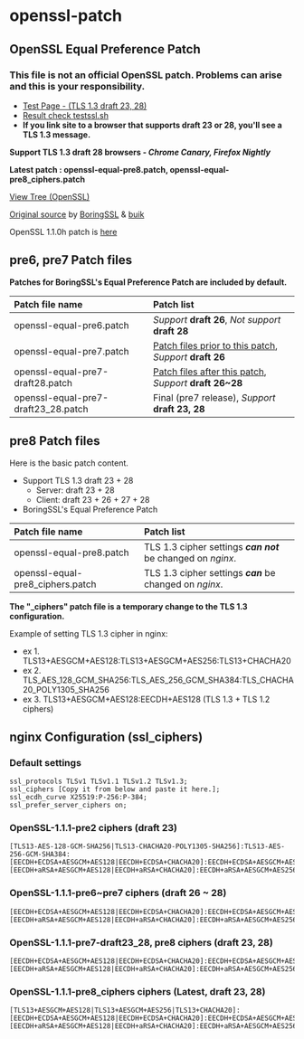 # openssl-patch

## OpenSSL Equal Preference Patch

### This file is not an official OpenSSL patch. Problems can arise and this is your responsibility.

- [Test Page - (TLS 1.3 draft 23, 28)](https://ssl.hakase.io/)
- [Result check testssl.sh](https://ssl.hakase.io/ssltest/hakase.io.html)
- **If you link site to a browser that supports draft 23 or 28, you'll see a TLS 1.3 message.**

**Support TLS 1.3 draft 28 browsers - _Chrome Canary, Firefox Nightly_**

**Latest patch : openssl-equal-pre8.patch, openssl-equal-pre8_ciphers.patch**

[View Tree (OpenSSL)](https://github.com/openssl/openssl/tree/5eb774324a14b03835020bb3ae2e1c6c92515db0)

[Original source](https://boringssl.googlesource.com/boringssl/+/858a88daf27975f67d9f63e18f95645be2886bfb%5E%21) by [BoringSSL](https://github.com/google/boringssl) & [buik](https://gitlab.com/buik/openssl/blob/openssl-patch/openssl-1.1/OpenSSL1.1h-equal-preference-cipher-groups.patch)

OpenSSL 1.1.0h patch is [here](https://gitlab.com/buik/openssl/blob/openssl-patch/openssl-1.1/OpenSSL1.1h-equal-preference-cipher-groups.patch)

## pre6, pre7 Patch files

**Patches for BoringSSL's Equal Preference Patch are included by default.**

| Patch file name | Patch list |
| :--- |  :--- |
| openssl-equal-pre6.patch | _Support_ **draft 26**, _Not support_ **draft 28** |
| openssl-equal-pre7.patch | [Patch files prior to this patch](https://github.com/openssl/openssl/commit/73cc84a132a08a02253ae168600fc4d16cd400d8), _Support_ **draft 26** |
| openssl-equal-pre7-draft28.patch | [Patch files after this patch](https://github.com/openssl/openssl/commit/73cc84a132a08a02253ae168600fc4d16cd400d8), _Support_ **draft 26~28** |
| openssl-equal-pre7-draft23_28.patch | Final (pre7 release), _Support_ **draft 23, 28** |

## pre8 Patch files

Here is the basic patch content.
- Support TLS 1.3 draft 23 + 28
    - Server: draft 23 + 28
    - Client: draft 23 + 26 + 27 + 28
- BoringSSL's Equal Preference Patch

| Patch file name | Patch list |
| :--- |  :--- |
| openssl-equal-pre8.patch | TLS 1.3 cipher settings **_can not_** be changed on _nginx_. |
| openssl-equal-pre8_ciphers.patch | TLS 1.3 cipher settings **_can_** be changed on _nginx_. |

**The "_ciphers" patch file is a temporary change to the TLS 1.3 configuration.**

Example of setting TLS 1.3 cipher in nginx:
- ex 1. TLS13+AESGCM+AES128:TLS13+AESGCM+AES256:TLS13+CHACHA20
- ex 2. TLS_AES_128_GCM_SHA256:TLS_AES_256_GCM_SHA384:TLS_CHACHA20_POLY1305_SHA256
- ex 3. TLS13+AESGCM+AES128:EECDH+AES128 (TLS 1.3 + TLS 1.2 ciphers)

## nginx Configuration (ssl_ciphers)

### Default settings
```
ssl_protocols TLSv1 TLSv1.1 TLSv1.2 TLSv1.3;
ssl_ciphers [Copy it from below and paste it here.];
ssl_ecdh_curve X25519:P-256:P-384;
ssl_prefer_server_ciphers on;
```

### OpenSSL-1.1.1-pre2 ciphers (draft 23)
```
[TLS13-AES-128-GCM-SHA256|TLS13-CHACHA20-POLY1305-SHA256]:TLS13-AES-256-GCM-SHA384:[EECDH+ECDSA+AESGCM+AES128|EECDH+ECDSA+CHACHA20]:EECDH+ECDSA+AESGCM+AES256:EECDH+ECDSA+AES128+SHA:EECDH+ECDSA+AES256+SHA:[EECDH+aRSA+AESGCM+AES128|EECDH+aRSA+CHACHA20]:EECDH+aRSA+AESGCM+AES256:EECDH+aRSA+AES128+SHA:EECDH+aRSA+AES256+SHA:RSA+AES128+SHA:RSA+AES256+SHA:RSA+3DES
```

### OpenSSL-1.1.1-pre6~pre7 ciphers (draft 26 ~ 28)
```
[EECDH+ECDSA+AESGCM+AES128|EECDH+ECDSA+CHACHA20]:EECDH+ECDSA+AESGCM+AES256:EECDH+ECDSA+AES128+SHA:EECDH+ECDSA+AES256+SHA:[EECDH+aRSA+AESGCM+AES128|EECDH+aRSA+CHACHA20]:EECDH+aRSA+AESGCM+AES256:EECDH+aRSA+AES128+SHA:EECDH+aRSA+AES256+SHA:RSA+AES128+SHA:RSA+AES256+SHA:RSA+3DES
```

### OpenSSL-1.1.1-pre7-draft23_28, pre8 ciphers (draft 23, 28)
```
[EECDH+ECDSA+AESGCM+AES128|EECDH+ECDSA+CHACHA20]:EECDH+ECDSA+AESGCM+AES256:EECDH+ECDSA+AES128+SHA:EECDH+ECDSA+AES256+SHA:[EECDH+aRSA+AESGCM+AES128|EECDH+aRSA+CHACHA20]:EECDH+aRSA+AESGCM+AES256:EECDH+aRSA+AES128+SHA:EECDH+aRSA+AES256+SHA
```

### OpenSSL-1.1.1-pre8_ciphers ciphers (Latest, draft 23, 28)
```
[TLS13+AESGCM+AES128|TLS13+AESGCM+AES256|TLS13+CHACHA20]:[EECDH+ECDSA+AESGCM+AES128|EECDH+ECDSA+CHACHA20]:EECDH+ECDSA+AESGCM+AES256:EECDH+ECDSA+AES128+SHA:EECDH+ECDSA+AES256+SHA:[EECDH+aRSA+AESGCM+AES128|EECDH+aRSA+CHACHA20]:EECDH+aRSA+AESGCM+AES256:EECDH+aRSA+AES128+SHA:EECDH+aRSA+AES256+SHA
```
